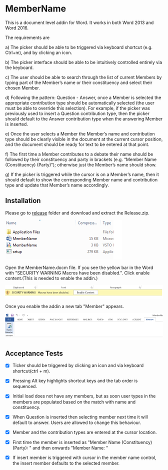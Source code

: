 # MemberName

This is a document level addin for Word. It works in both Word 2013 and Word 2016.

The requirements are 

a) The picker should be able to be triggered via keyboard shortcut (e.g. Ctrl+m), and by clicking an icon.  

b)	The picker interface should be able to be intuitively controlled entirely via the keyboard.

c)	The user should be able to search through the list of current Members by typing part of the Member’s name or their constituency and select their chosen Member.  

d)	Following the pattern: Question - Answer, once a Member is selected the appropriate contribution type should be automatically selected (the user must be able to override this selection).  For example, if the picker was previously used to insert a Question contribution type, then the picker should default to the Answer contribution type when the answering Member is inserted.  

e)	Once the user selects a Member the Member’s name and contribution type should be clearly visible in the document at the current cursor position, and the document should be ready for text to be entered at that point.

f)	The first time a Member contributes to a debate their name should be followed by their constituency and party in brackets (e.g. “Member Name (Constituency) (Party)”); otherwise just the Member’s name should show.

g)	If the picker is triggered while the cursor is on a Member’s name, then it should default to show the corresponding Member name and contribution type and update that Member’s name accordingly.

## Installation

Please go to [release](https://github.com/mkiruba/MemberName/releases) folder and download and extract the Release.zip.

![Alt text](images/fileexplorer.png?raw=true "FileExplorer")

Open the MemberName.docm file.
If you see the yellow bar in the Word with "SECURITY WARNING Macros have been disabled.". Click enable content.(This is needed to enable the addin.)

![Alt text](images/warning.png?raw=true "Warning")

Once you enable the addin a new tab "Member" appears.

![Alt text](images/tab.png?raw=true "Tab")

## Acceptance Tests

- [x] Ticker should be triggered by clicking an icon and via keyboard shortcut(ctrl + m).

- [x] Pressing Alt key highlights shortcut keys and the tab order is sequenced.

- [x] Initial load does not have any members, but as soon user types in the members are populated based on the match with name and constituency.

- [x] When Question is inserted then selecting member next time it will default to answer. Users are allowed to change this behaviour.

- [x] Member and the contribution types are entered at the cursor location.

- [x] First time the member is inserted as "Member Name (Constituency) (Party): " and then onwards "Member Name: "

- [x] If insert member is triggered with cursor in the member name control, the insert member defaults to the selected member.
